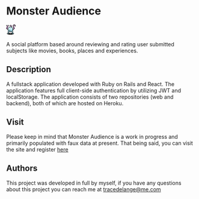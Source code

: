 # Monster Audience

<img src='./src/assets/MA.png' alt='project-logo' style='width:5%'/>

A social platform based around reviewing and rating user submitted subjects like movies, books, places and experiences.

## Description

A fullstack application developed with Ruby on Rails and React. The application features full client-side authentication by utilizing JWT and localStorage. The application consists of two repositories (web and backend), both of which are hosted on Heroku.

## Visit

Please keep in mind that Monster Audience is a work in progress and primarily populated with faux data at present. That being said, you can visit the site and register <a href='https://monster-audience-web.herokuapp.com/landing'>here</a>


## Authors

This project was developed in full by myself, if you have any questions about this project you can reach me at tracedelange@me.com


<!-- ## Acknowledgments

Inspiration, code snippets, etc.
* [awesome-readme](https://github.com/matiassingers/awesome-readme)
* [PurpleBooth](https://gist.github.com/PurpleBooth/109311bb0361f32d87a2)
* [dbader](https://github.com/dbader/readme-template)
* [zenorocha](https://gist.github.com/zenorocha/4526327)
* [fvcproductions](https://gist.github.com/fvcproductions/1bfc2d4aecb01a834b46) -->
